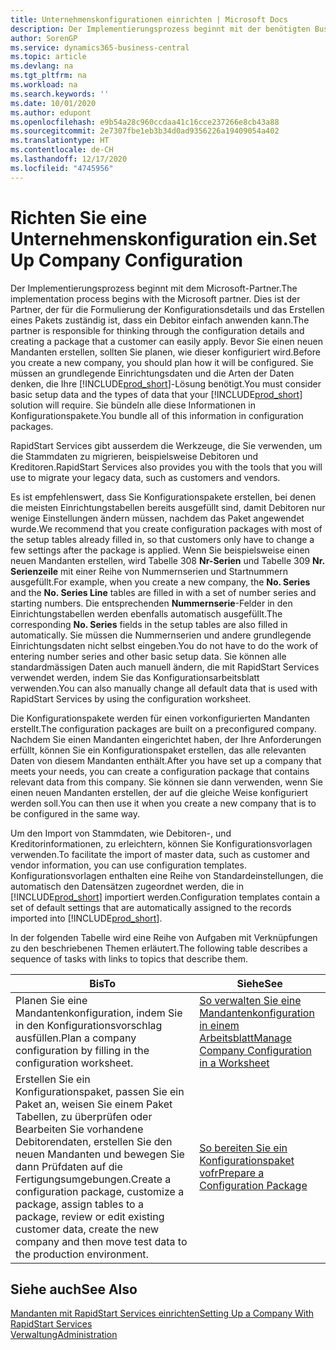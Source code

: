 ```yaml
---
title: Unternehmenskonfigurationen einrichten | Microsoft Docs
description: Der Implementierungsprozess beginnt mit der benötigten Business Central Lösung. Sie bündeln alle diese Informationen in Konfigurationspakete.
author: SorenGP
ms.service: dynamics365-business-central
ms.topic: article
ms.devlang: na
ms.tgt_pltfrm: na
ms.workload: na
ms.search.keywords: ''
ms.date: 10/01/2020
ms.author: edupont
ms.openlocfilehash: e9b54a28c960ccdaa41c16cce237266e8cb43a88
ms.sourcegitcommit: 2e7307fbe1eb3b34d0ad9356226a19409054a402
ms.translationtype: HT
ms.contentlocale: de-CH
ms.lasthandoff: 12/17/2020
ms.locfileid: "4745956"
---
```

# <a name="set-up-company-configuration"></a><span data-ttu-id="e69c8-104">Richten Sie eine Unternehmenskonfiguration ein.</span><span class="sxs-lookup"><span data-stu-id="e69c8-104">Set Up Company Configuration</span></span>
<span data-ttu-id="e69c8-105">Der Implementierungsprozess beginnt mit dem Microsoft-Partner.</span><span class="sxs-lookup"><span data-stu-id="e69c8-105">The implementation process begins with the Microsoft partner.</span></span> <span data-ttu-id="e69c8-106">Dies ist der Partner, der für die Formulierung der Konfigurationsdetails und das Erstellen eines Pakets zuständig ist, dass ein Debitor einfach anwenden kann.</span><span class="sxs-lookup"><span data-stu-id="e69c8-106">The partner is responsible for thinking through the configuration details and creating a package that a customer can easily apply.</span></span> <span data-ttu-id="e69c8-107">Bevor Sie einen neuen Mandanten erstellen, sollten Sie planen, wie dieser konfiguriert wird.</span><span class="sxs-lookup"><span data-stu-id="e69c8-107">Before you create a new company, you should plan how it will be configured.</span></span> <span data-ttu-id="e69c8-108">Sie müssen an grundlegende Einrichtungsdaten und die Arten der Daten denken, die Ihre [!INCLUDE[prod_short](includes/prod_short.md)]-Lösung benötigt.</span><span class="sxs-lookup"><span data-stu-id="e69c8-108">You must consider basic setup data and the types of data that your [!INCLUDE[prod_short](includes/prod_short.md)] solution will require.</span></span> <span data-ttu-id="e69c8-109">Sie bündeln alle diese Informationen in Konfigurationspakete.</span><span class="sxs-lookup"><span data-stu-id="e69c8-109">You bundle all of this information in configuration packages.</span></span>

<span data-ttu-id="e69c8-110">RapidStart Services gibt ausserdem die Werkzeuge, die Sie verwenden, um die Stammdaten zu migrieren, beispielsweise Debitoren und Kreditoren.</span><span class="sxs-lookup"><span data-stu-id="e69c8-110">RapidStart Services also provides you with the tools that you will use to migrate your legacy data, such as customers and vendors.</span></span>  

<span data-ttu-id="e69c8-111">Es ist empfehlenswert, dass Sie Konfigurationspakete erstellen, bei denen die meisten Einrichtungstabellen bereits ausgefüllt sind, damit Debitoren nur wenige Einstellungen ändern müssen, nachdem das Paket angewendet wurde.</span><span class="sxs-lookup"><span data-stu-id="e69c8-111">We recommend that you create configuration packages with most of the setup tables already filled in, so that customers only have to change a few settings after the package is applied.</span></span> <span data-ttu-id="e69c8-112">Wenn Sie beispielsweise einen neuen Mandanten erstellen, wird Tabelle 308 **Nr-Serien** und Tabelle 309 **Nr. Serienzeile**  mit einer Reihe von Nummernserien und Startnummern ausgefüllt.</span><span class="sxs-lookup"><span data-stu-id="e69c8-112">For example, when you create a new company, the **No. Series** and the **No. Series Line** tables are filled in with a set of number series and starting numbers.</span></span> <span data-ttu-id="e69c8-113">Die entsprechenden **Nummernserie**-Felder in den Einrichtungstabellen werden ebenfalls automatisch ausgefüllt.</span><span class="sxs-lookup"><span data-stu-id="e69c8-113">The corresponding **No. Series** fields in the setup tables are also filled in automatically.</span></span> <span data-ttu-id="e69c8-114">Sie müssen die Nummernserien und andere grundlegende Einrichtungsdaten nicht selbst eingeben.</span><span class="sxs-lookup"><span data-stu-id="e69c8-114">You do not have to do the work of entering number series and other basic setup data.</span></span> <span data-ttu-id="e69c8-115">Sie können alle standardmässigen Daten auch manuell ändern, die mit RapidStart Services verwendet werden, indem Sie das Konfigurationsarbeitsblatt verwenden.</span><span class="sxs-lookup"><span data-stu-id="e69c8-115">You can also manually change all default data that is used with RapidStart Services by using the configuration worksheet.</span></span>  

<span data-ttu-id="e69c8-116">Die Konfigurationspakete werden für einen vorkonfigurierten Mandanten erstellt.</span><span class="sxs-lookup"><span data-stu-id="e69c8-116">The configuration packages are built on a preconfigured company.</span></span> <span data-ttu-id="e69c8-117">Nachdem Sie einen Mandanten eingerichtet haben, der Ihre Anforderungen erfüllt, können Sie ein Konfigurationspaket erstellen, das alle relevanten Daten von diesem Mandanten enthält.</span><span class="sxs-lookup"><span data-stu-id="e69c8-117">After you have set up a company that meets your needs, you can create a configuration package that contains relevant data from this company.</span></span> <span data-ttu-id="e69c8-118">Sie können sie dann verwenden, wenn Sie einen neuen Mandanten erstellen, der auf die gleiche Weise konfiguriert werden soll.</span><span class="sxs-lookup"><span data-stu-id="e69c8-118">You can then use it when you create a new company that is to be configured in the same way.</span></span>  

<span data-ttu-id="e69c8-119">Um den Import von Stammdaten, wie Debitoren-, und Kreditorinformationen, zu erleichtern, können Sie Konfigurationsvorlagen verwenden.</span><span class="sxs-lookup"><span data-stu-id="e69c8-119">To facilitate the import of master data, such as customer and vendor information, you can use configuration templates.</span></span> <span data-ttu-id="e69c8-120">Konfigurationsvorlagen enthalten eine Reihe von Standardeinstellungen, die automatisch den Datensätzen zugeordnet werden, die in [!INCLUDE[prod_short](includes/prod_short.md)] importiert werden.</span><span class="sxs-lookup"><span data-stu-id="e69c8-120">Configuration templates contain a set of default settings that are automatically assigned to the records imported into [!INCLUDE[prod_short](includes/prod_short.md)].</span></span>

<span data-ttu-id="e69c8-121">In der folgenden Tabelle wird eine Reihe von Aufgaben mit Verknüpfungen zu den beschriebenen Themen erläutert.</span><span class="sxs-lookup"><span data-stu-id="e69c8-121">The following table describes a sequence of tasks with links to topics that describe them.</span></span>

|<span data-ttu-id="e69c8-122">**Bis**</span><span class="sxs-lookup"><span data-stu-id="e69c8-122">**To**</span></span>|<span data-ttu-id="e69c8-123">**Siehe**</span><span class="sxs-lookup"><span data-stu-id="e69c8-123">**See**</span></span>|  
|------------|-------------|  
|<span data-ttu-id="e69c8-124">Planen Sie eine Mandantenkonfiguration, indem Sie in den Konfigurationsvorschlag ausfüllen.</span><span class="sxs-lookup"><span data-stu-id="e69c8-124">Plan a company configuration by filling in the configuration worksheet.</span></span>|[<span data-ttu-id="e69c8-125">So verwalten Sie eine Mandantenkonfiguration in einem Arbeitsblatt</span><span class="sxs-lookup"><span data-stu-id="e69c8-125">Manage Company Configuration in a Worksheet</span></span>](admin-how-to-manage-company-configuration-in-a-worksheet.md)|  
|<span data-ttu-id="e69c8-126">Erstellen Sie ein Konfigurationspaket, passen Sie ein Paket an, weisen Sie einem Paket Tabellen, zu überprüfen oder Bearbeiten Sie vorhandene Debitorendaten, erstellen Sie den neuen Mandanten und bewegen Sie dann Prüfdaten auf die Fertigungsumgebungen.</span><span class="sxs-lookup"><span data-stu-id="e69c8-126">Create a configuration package, customize a package, assign tables to a package, review or edit existing customer data, create the new company and then move test data to the production environment.</span></span>|[<span data-ttu-id="e69c8-127">So bereiten Sie ein Konfigurationspaket vofr</span><span class="sxs-lookup"><span data-stu-id="e69c8-127">Prepare a Configuration Package</span></span>](admin-how-to-prepare-a-configuration-package.md)| 

## <a name="see-also"></a><span data-ttu-id="e69c8-128">Siehe auch</span><span class="sxs-lookup"><span data-stu-id="e69c8-128">See Also</span></span>  
[<span data-ttu-id="e69c8-129">Mandanten mit RapidStart Services einrichten</span><span class="sxs-lookup"><span data-stu-id="e69c8-129">Setting Up a Company With RapidStart Services</span></span>](admin-set-up-a-company-with-rapidstart.md)  
[<span data-ttu-id="e69c8-130">Verwaltung</span><span class="sxs-lookup"><span data-stu-id="e69c8-130">Administration</span></span>](admin-setup-and-administration.md)
